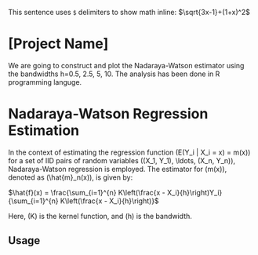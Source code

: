 This sentence uses `$` delimiters to show math inline:  $\sqrt{3x-1}+(1+x)^2$


# [Project Name]
We are going to construct and
plot the Nadaraya-Watson estimator using the bandwidths h=0.5, 2.5, 5, 10. The analysis has been done in R programming languge. 

# Nadaraya-Watson Regression Estimation

In the context of estimating the regression function \(E(Y_i | X_i = x) = m(x)\) for a set of IID pairs of random variables \((X_1, Y_1), \ldots, (X_n, Y_n)\), Nadaraya-Watson regression is employed. The estimator for \(m(x)\), denoted as \(\hat{m}_n(x)\), is given by:


$\hat{f}(x) = \frac{\sum_{i=1}^{n} K\left(\frac{x - X_i}{h}\right)Y_i}{\sum_{i=1}^{n} K\left(\frac{x - X_i}{h}\right)}$

Here, \(K\) is the kernel function, and \(h\) is the bandwidth.



## Usage

[//]: # (Provide examples or instructions on how to use your project. This could include code snippets, screenshots, or even a link to a live demo.)

